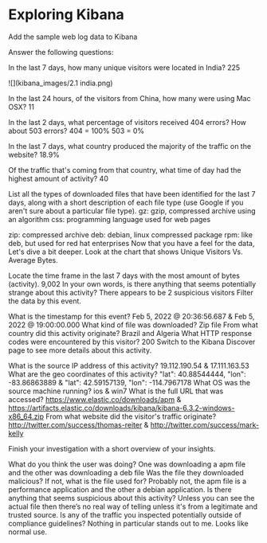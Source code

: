 # Exploring Kibana

Add the sample web log data to Kibana

Answer the following questions:

In the last 7 days, how many unique visitors were located in India?
225

![](kibana_images/2.1 india.png)

In the last 24 hours, of the visitors from China, how many were using Mac OSX?
11

In the last 2 days, what percentage of visitors received 404 errors? How about 503 errors?
404 = 100%
503 = 0%

In the last 7 days, what country produced the majority of the traffic on the website?
18.9%

Of the traffic that's coming from that country, what time of day had the highest amount of activity?
40

List all the types of downloaded files that have been identified for the last 7 days, along with a short description of each file type (use Google if you aren't sure about a particular file type).
gz: gzip, compressed archive using an algorithm
css: programming language used for web pages
	
zip: compressed archive
deb: debian, linux compressed package
rpm: like deb, but used for red hat enterprises
Now that you have a feel for the data, Let's dive a bit deeper. Look at the chart that shows Unique Visitors Vs. Average Bytes.

Locate the time frame in the last 7 days with the most amount of bytes (activity).	9,002
In your own words, is there anything that seems potentially strange about this activity?	There appears to be 2 suspicious visitors
Filter the data by this event.

What is the timestamp for this event?	                                                  Feb 5, 2022 @ 20:36:56.687 & Feb 5, 2022 @ 19:00:00.000
What kind of file was downloaded?	Zip file
From what country did this activity originate?	Brazil and Algeria
What HTTP response codes were encountered by this visitor? 200
Switch to the Kibana Discover page to see more details about this activity.

What is the source IP address of this activity?                              19.112.190.54 & 17.111.163.53
What are the geo coordinates of this activity?                                             "lat": 40.88544444, "lon": -83.86863889 &                                           "lat": 42.59157139, "lon": -114.7967178
What OS was the source machine running? ios & win7
What is the full URL that was accessed? https://www.elastic.co/downloads/apm & https://artifacts.elastic.co/downloads/kibana/kibana-6.3.2-windows-x86_64.zip
From what website did the visitor's traffic originate? http://twitter.com/success/thomas-reiter & http://twitter.com/success/mark-kelly


Finish your investigation with a short overview of your insights.

What do you think the user was doing? One was downloading a apm file and the other was downloading a deb file
Was the file they downloaded malicious? If not, what is the file used for? Probably not, the apm file is a performance application and the other a debian application.
Is there anything that seems suspicious about this activity? Unless you can see the actual file then there’s no real way of telling unless it's from a legitimate and trusted source.
Is any of the traffic you inspected potentially outside of compliance guidelines? Nothing in particular stands out to me. Looks like normal use.
